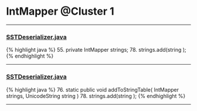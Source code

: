 # IntMapper @Cluster 1

***

### [SSTDeserializer.java](https://searchcode.com/codesearch/view/15642371/)
{% highlight java %}
55. private IntMapper strings;
78.   strings.add(string );
{% endhighlight %}

***

### [SSTDeserializer.java](https://searchcode.com/codesearch/view/15642371/)
{% highlight java %}
76. static public void addToStringTable( IntMapper strings, UnicodeString string )
78.   strings.add(string );
{% endhighlight %}

***

